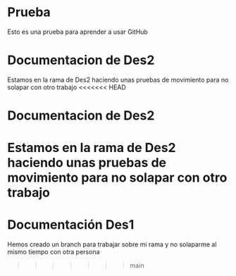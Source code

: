 # Prueba
Esto es una prueba para aprender a usar GitHub

# Documentacion de Des2
Estamos en la rama de Des2 haciendo unas pruebas de movimiento para no solapar con otro trabajo
<<<<<<< HEAD
# Documentacion de Des2
Estamos en la rama de Des2 haciendo unas pruebas de movimiento para no solapar con otro trabajo
=======
# Documentación Des1
Hemos creado un branch para trabajar sobre mi rama y no solaparme al mismo tiempo con otra persona
>>>>>>> main
